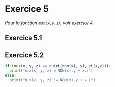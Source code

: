 # Exercice 5

*Pour la fonction ``mux(x,y,z)``, voir [exercice 4](ex4.md)*

## Exercice 5.1



## Exercice 5.2

```py
if (mux(x, y, z) == ou(et(non(x), y), et(x,z))):
  print("mux(x, y, z) = NON(x).y + x.z")
else:
  print("mux(x, y, z) != NON(x).y + x.z")
```

